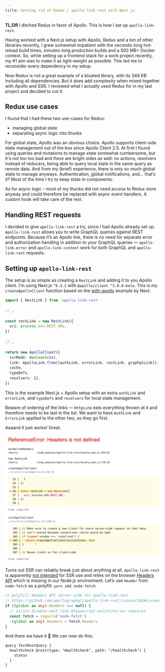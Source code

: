 ```yaml
---
title: Getting rid of Redux / apollo-link-rest with Next.js
---
```

**TL;DR** I ditched Redux in favor of Apollo. This is how I set up `apollo-link-rest`.

Having worked with a Next.js setup with Apollo, Redux and a ton of other libraries recently, I grew somewhat impatient with the seconds-long hot-reload build times, minutes-long production builds and a 500 MB+ Docker context.
So, while setting up a frontend stack for a work project recently, my #1 aim was to make it as light-weight as possible.
This led me to reconsider every dependency in my setup.

Now Redux is not a great example of a bloated library, with its 348 KB including all dependencies.
But it does add complexity when mixed together with Apollo and SSR.
I reviewed what I actually used Redux for in my last project and decided to cut it.

## Redux use cases

I found that I had these two use-cases for Redux:

- managing global state
- separating async logic into thunks

For global state, Apollo was an obvious choice.
Apollo supports client-side state management out of the box since Apollo Client 2.5.
At first I found using queries and mutations to manage state somewhat cumbersome, but it's not too too bad and there are bright sides as well: no actions, resolvers instead of reducers, being able to query local state in the same query as remote data.
And from my (brief) experience, there is only so much global state to manage anyways.
Authentication, global notifications, and… that’s it?
Most of the time I try to keep state in components.

As for async logic - most of my thunks did not need access to Redux store anyway and could therefore be replaced with async event handlers.
A custom hook will take care of the rest.

## Handling REST requests

I decided to give `apollo-link-rest` a try, since I had Apollo already set up.
`Apollo-link-rest` allows you to write GraphQL queries against REST endpoints.
Because it’s an Apollo link, there is no need for separate error and authorization handling in addition to your GraphQL queries — `apollo-link-error` and `apollo-link-context` work for both GraphQL and `apollo-link-rest` requests.

## Setting up `apollo-link-rest`

The setup is as simple as creating a `RestLink` and adding it to you Apollo client.
I’m using Next.js `^9.3.1` with `@apollo/client ^3.0.0-beta`.
This is my `createApolloClient` function based on the [with-apollo](https://github.com/zeit/next.js/tree/canary/examples/with-apollo) example by Next:

```ts
import { RestLink } from 'apollo-link-rest'

// …

const restLink = new RestLink({
  uri: process.env.REST_URL,
})

// …

return new ApolloClient({
  ssrMode: Boolean(ctx),
  link: ApolloLink.from([authLink, errorLink, restLink, graphqlLink]),
  cache,
  typeDefs,
  resolvers: {},
})
```

This is the example Next.js + Apollo setup with an extra `authLink` and `errorLink`, and `typeDefs` and `resolvers` for local state management.

Beware of ordering of the links — `HttpLink` eats everything thrown at it and therefore needs to be last in the list.
We want to have `AuthLink` and `ErrorLink` applied to the other two, so they go first.

Aaaand it just works! Great.

![Screenshot of ReferenceError: Headers is not defined](/assets/images/headers.png)

Turns out SSR can reliably break just about anything at all.
`Apollo-link-rest` is apparently [not intended](https://github.com/apollographql/apollo-link-rest/issues/182#issuecomment-453181542) for SSR use and relies on the browser [Headers API](https://developer.mozilla.org/en-US/docs/Web/API/Headers) which is missing in our Node.js environment.
Let’s use `Header` from `node-fetch` as a polyfill: `yarn add node-fetch`

```ts
// polyfill Headers API server-side for apollo-link-rest
// https://github.com/apollographql/apollo-link-rest/issues/182#issuecomment-453209304
if ((global as any).Headers === null) {
  // eslint-disable-next-line @typescript-eslint/no-var-requires
  const fetch = require('node-fetch')
  ;(global as any).Headers = fetch.Headers
}
```

And there we have it 🥳 We can now do this:

```gql
query TestRestQuery {
  healthcheck @rest(type: "Healthcheck", path: "/healthcheck") {
    status
  }
}
```
